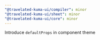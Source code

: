 ```yaml
---
"@travelated-kuma-ui/compiler": minor
"@travelated-kuma-ui/sheet": minor
"@travelated-kuma-ui/core": minor
---
```


Introduce `defaultProps` in component theme
